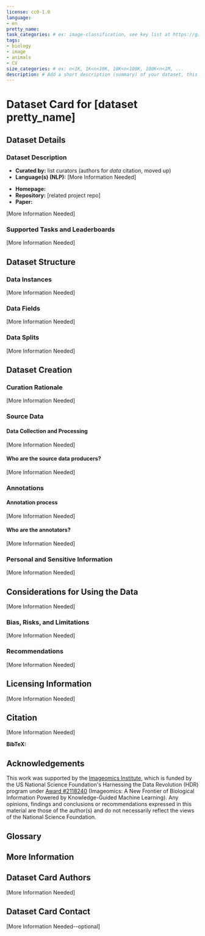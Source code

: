 ```yaml
---
license: cc0-1.0
language:
- en
pretty_name:
task_categories: # ex: image-classification, see key list at https://github.com/huggingface/huggingface.js/blob/main/packages/tasks/src/pipelines.ts
tags:
- biology
- image
- animals
- CV
size_categories: # ex: n<1K, 1K<n<10K, 10K<n<100K, 100K<n<1M, ...
description: # Add a short description (summary) of your dataset, this will render in searches and the Imageomics Catalog
---
```


<!--

NOTE: Add more tags (your particular animal, type of model and use-case, etc.).

As with your GitHub Project repo, it is important to choose an appropriate license for your dataset. The default license is [CC0](https://creativecommons.org/publicdomain/zero/1.0/) (public domain dedication, see [Dryad's explanation of why to use CC0](https://blog.datadryad.org/2023/05/30/good-data-practices-removing-barriers-to-data-reuse-with-cc0-licensing/)). Alongside the appropriate stakeholders (eg., your PI, co-authors), select a license that is [Open Source Initiative](https://opensource.org/licenses) (OSI) compliant.
For more information on how to choose a license and why it matters, see [Choose A License](https://choosealicense.com) and [A Quick Guide to Software Licensing for the Scientist-Programmer](https://doi.org/10.1371/journal.pcbi.1002598) by A. Morin, et al.
See the [Imageomics policy for licensing](https://imageomics.github.io/Imageomics-guide/wiki-guide/Digital-products-release-licensing-policy/) for more information.

See more options for the above information by clicking "edit dataset card" on your repo.

Fill in as much information as you can at each location that says "More information needed".
-->

<!--
Image with caption (jpg or png):
|![Figure #](https://huggingface.co/datasets/imageomics/<data-repo>/resolve/main/<filepath>)|
|:--|
|**Figure #.** [Image of <>](https://huggingface.co/datasets/imageomics/<data-repo>/raw/main/<filepath>) <caption description>.|
-->

<!--
Notes on styling:

To render LaTex in your README, wrap the code in `\\(` and `\\)`. Example: \\(\frac{1}{2}\\)

Escape underscores ("_") with a "\". Example: image\_RGB
-->

# Dataset Card for [dataset pretty_name]

<!-- Provide a quick summary of what the dataset is or can be used for. --> 

## Dataset Details

### Dataset Description

- **Curated by:** list curators (authors for _data_ citation, moved up)
- **Language(s) (NLP):** [More Information Needed]
<!-- Provide the basic links for the dataset. These will show up on the sidebar to the right of your dataset card ("Curated by" too). -->
- **Homepage:** 
- **Repository:** [related project repo]
- **Paper:** 


<!-- Provide a longer summary of what this dataset is. -->
[More Information Needed]

<!--This dataset card aims to be a base template for new datasets. It has been generated using [this raw template](https://github.com/huggingface/huggingface_hub/blob/main/src/huggingface_hub/templates/datasetcard_template.md?plain=1), and further altered to suit Imageomics Institute needs.-->


### Supported Tasks and Leaderboards
[More Information Needed]

<!-- Provide benchmarking results -->


## Dataset Structure

<!-- This section provides a description of the dataset fields, and additional information about the dataset structure such as criteria used to create the splits, relationships between data points, etc. -->

<!-- Provide format of the dataset, ex:

```
/dataset/
    <species_1>/
        <img_id 1>.png
        <img_id 2>.png
        ...
        <img_id n>.png
    <species_2>/
        <img_id 1>.png
        <img_id 2>.png
        ...
        <img_id n>.png
    ...
    <species_N>/
        <img_id 1>.png
        <img_id 2>.png
        ...
        <img_id n>.png
    metadata.csv
```

-->

### Data Instances
[More Information Needed]

<!--
Describe data files

Ex: All images are named <img_id>.png, each within a folder named for the species. They are 1024 x 1024, and the color has been standardized using <link to color standardization package>.
-->

### Data Fields
[More Information Needed]
<!--
Describe the types of the data files or the columns in a CSV with metadata.

Ex: 
**metadata.csv**:
  - `img_id`: Unique identifier for the dataset. 
  - `specimen_id`: ID of specimen in the image, provided by museum data source. There are multiple images of a single specimen.
  - `species`: Species of the specimen in the image. There are N different species of <genus> of <animal>.
  - `view`: View of the specimen in the image (e.g., `ventral` or `dorsal` OR `top` or `bottom`, etc.; specify options where reasonable).
  - `file_name`: Relative path to image from the root of the directory (`<species>/<img_id>.png`); allows for image to be displayed in the dataset viewer alongside its associated metadata.
-->

### Data Splits
[More Information Needed]
<!--
Give your train-test splits for benchmarking; could be as simple as "split is indicated by the `split` column in the metadata file: `train`, `val`, or `test`." Or perhaps this is just the training dataset and other datasets were used for testing (you may indicate which were used).
-->

## Dataset Creation

### Curation Rationale
[More Information Needed]
<!-- Motivation for the creation of this dataset. For instance, what you intended to study and why that required curation of a new dataset (or if it's newly collected data and why the data was collected (intended use)), etc. -->

### Source Data

<!-- This section describes the source data (e.g., news text and headlines, social media posts, translated sentences, ...). As well as an original source it was created from (e.g., sampling from Zenodo records, compiling images from different aggregators, etc.) -->

#### Data Collection and Processing
[More Information Needed]
<!-- This section describes the data collection and processing process such as data selection criteria, filtering and normalization methods, re-sizing of images, tools and libraries used, etc. 
This is what _you_ did to it following collection from the original source; it will be overall processing if you collected the data initially.
-->

#### Who are the source data producers?
[More Information Needed]
<!-- This section describes the people or systems who originally created the data.

Ex: This dataset is a collection of images taken of the butterfly collection housed at the Ohio State University Museum of Biological Diversity. The associated labels and metadata are the information provided with the collection from biologists that study butterflies and supplied the specimens to the museum.
 -->


### Annotations
<!-- 
If the dataset contains annotations which are not part of the initial data collection, use this section to describe them. 

Ex: We standardized the taxonomic labels provided by the various data sources to conform to a uniform 7-rank Linnean structure. (Then, under annotation process, describe how this was done: Our sources used different names for the same kingdom (both _Animalia_ and _Metazoa_), so we chose one for all (_Animalia_). -->

#### Annotation process
[More Information Needed]
<!-- This section describes the annotation process such as annotation tools used, the amount of data annotated, annotation guidelines provided to the annotators, interannotator statistics, annotation validation, etc. -->

#### Who are the annotators?
[More Information Needed]
<!-- This section describes the people or systems who created the annotations. -->

### Personal and Sensitive Information
[More Information Needed]
<!-- 
For instance, if your data includes people or endangered species. -->


## Considerations for Using the Data
[More Information Needed]
<!--
Things to consider while working with the dataset. For instance, maybe there are hybrids and they are labeled in the `hybrid_stat` column, so to get a subset without hybrids, subset to all instances in the metadata file such that `hybrid_stat` is _not_ "hybrid".
-->

### Bias, Risks, and Limitations
[More Information Needed]
<!-- This section is meant to convey both technical and sociotechnical limitations. Could also address misuse, malicious use, and uses that the dataset will not work well for.-->

<!-- For instance, if your data exhibits a long-tailed distribution (and why). -->

### Recommendations
[More Information Needed]
<!-- This section is meant to convey recommendations with respect to the bias, risk, and technical limitations. -->

## Licensing Information
[More Information Needed]

<!-- See notes at top of file about selecting a license. 
If you choose CC0: This dataset is dedicated to the public domain for the benefit of scientific pursuits. We ask that you cite the dataset and journal paper using the below citations if you make use of it in your research.

Be sure to note different licensing of images if they have a different license from the compilation.
ex: 
The data (images and text) contain a variety of licensing restrictions mostly within the CC family. Each image and text in this dataset is provided under the least restrictive terms allowed by its licensing requirements as provided to us (i.e, we impose no additional restrictions past those specified by licenses in the license file).

EOL images contain a variety of licenses ranging from [CC0](https://creativecommons.org/publicdomain/zero/1.0/) to [CC BY-NC-SA](https://creativecommons.org/licenses/by-nc-sa/4.0/).
For license and citation information by image, see our [license file](https://huggingface.co/datasets/imageomics/treeoflife-10m/blob/main/metadata/licenses.csv).

This dataset (the compilation) has been marked as dedicated to the public domain by applying the [CC0 Public Domain Waiver](https://creativecommons.org/publicdomain/zero/1.0/). However, images may be licensed under different terms (as noted above).
-->

## Citation
[More Information Needed]

**BibTeX:**
<!--
If you want to include BibTex, replace "<>"s with your info 

**Data**
```
@misc{<ref_code>,
  author = {<author1 and author2>},
  title = {<title>},
  year = {<year>},
  url = {https://huggingface.co/datasets/imageomics/<dataset_name>},
  doi = {<doi once generated>},
  publisher = {Hugging Face}
}
```

-for an associated paper:
**Paper**
```
@article{<ref_code>,
  title    = {<title>},
  author   = {<author1 and author2>},
  journal  = {<journal_name>},
  year     =  <year>,
  url      = {<DOI_URL>},
  doi      = {<DOI>}
}
```
-->

<!---
If the data is modified from another source, add the following. 

Please be sure to also cite the original data source(s):
<citation>
-->


## Acknowledgements

This work was supported by the [Imageomics Institute](https://imageomics.org), which is funded by the US National Science Foundation's Harnessing the Data Revolution (HDR) program under [Award #2118240](https://www.nsf.gov/awardsearch/showAward?AWD_ID=2118240) (Imageomics: A New Frontier of Biological Information Powered by Knowledge-Guided Machine Learning). Any opinions, findings and conclusions or recommendations expressed in this material are those of the author(s) and do not necessarily reflect the views of the National Science Foundation.

<!-- You may also want to credit the source of your data, i.e., if you went to a museum or nature preserve to collect it. -->

## Glossary 

<!-- [optional] If relevant, include terms and calculations in this section that can help readers understand the dataset or dataset card. -->

## More Information 

<!-- [optional] Any other relevant information that doesn't fit elsewhere. -->

## Dataset Card Authors 

[More Information Needed]

## Dataset Card Contact

[More Information Needed--optional]
<!-- Could include who to contact with questions, but this is also what the "Discussions" tab is for. -->
